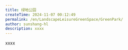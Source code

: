 ```yaml
---
title: 绿地公园
createTime: 2024-11-07 00:12:49
permalink: /en/LandscapeLeisureGreenSpace/GreenPark/
author: sunshang-hl
description: xxxx
---
```


xxxx